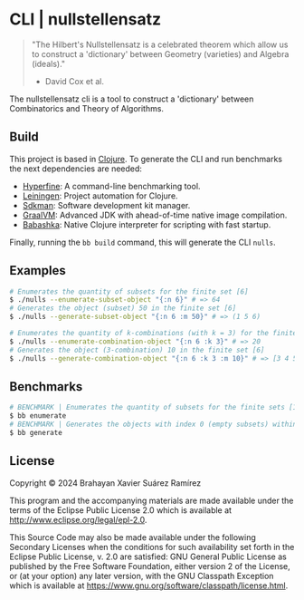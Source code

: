 # CLI | nullstellensatz

> "The Hilbert's Nullstellensatz is a celebrated theorem which allow us to construct a 'dictionary' between Geometry (varieties) and Algebra (ideals)."
> - David Cox et al.

The nullstellensatz cli is a tool to construct a 'dictionary' between Combinatorics and Theory of Algorithms.

## Build

This project is based in [Clojure](https://clojure.org/guides/install_clojure). To generate the CLI and run benchmarks the next dependencies are needed:

- [Hyperfine](https://github.com/sharkdp/hyperfine): A command-line benchmarking tool.
- [Leiningen](https://codeberg.org/leiningen/leiningen): Project automation for Clojure.
- [Sdkman](https://sdkman.io/): Software development kit manager.
- [GraalVM](https://www.graalvm.org/downloads/): Advanced JDK with ahead-of-time native image compilation.
- [Babashka](https://github.com/babashka/babashka): Native Clojure interpreter for scripting with fast startup.

Finally, running the `bb build` command, this will generate the CLI `nulls`.

## Examples

``` sh
# Enumerates the quantity of subsets for the finite set [6]
$ ./nulls --enumerate-subset-object "{:n 6}" # => 64
# Generates the object (subset) 50 in the finite set [6]
$ ./nulls --generate-subset-object "{:n 6 :m 50}" # => (1 5 6)
```

``` sh
# Enumerates the quantity of k-combinations (with k = 3) for the finite set [6]
$ ./nulls --enumerate-combination-object "{:n 6 :k 3}" # => 20
# Generates the object (3-combination) 10 in the finite set [6]
$ ./nulls --generate-combination-object "{:n 6 :k 3 :m 10}" # => [3 4 5]
```

## Benchmarks

``` sh
# BENCHMARK | Enumerates the quantity of subsets for the finite sets [1], [2], ..., [10]
$ bb enumerate
# BENCHMARK | Generates the objects with index 0 (empty subsets) within the finite sets [1], [2], ..., [10]
$ bb generate
```

## License

Copyright © 2024 Brahayan Xavier Suárez Ramírez

This program and the accompanying materials are made available under the
terms of the Eclipse Public License 2.0 which is available at
http://www.eclipse.org/legal/epl-2.0.

This Source Code may also be made available under the following Secondary
Licenses when the conditions for such availability set forth in the Eclipse
Public License, v. 2.0 are satisfied: GNU General Public License as published by
the Free Software Foundation, either version 2 of the License, or (at your
option) any later version, with the GNU Classpath Exception which is available
at https://www.gnu.org/software/classpath/license.html.

